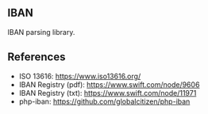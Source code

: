 IBAN
----

IBAN parsing library.

## References
* ISO 13616: https://www.iso13616.org/
* IBAN Registry (pdf): https://www.swift.com/node/9606
* IBAN Registry (txt): https://www.swift.com/node/11971
* php-iban: https://github.com/globalcitizen/php-iban
